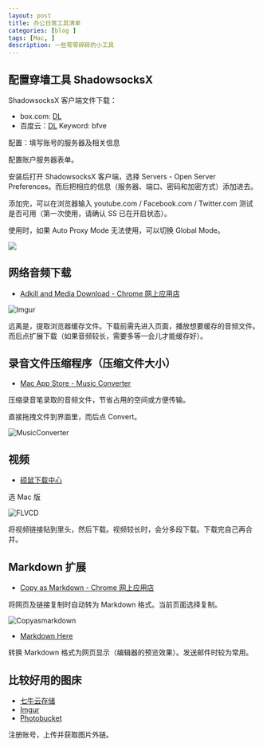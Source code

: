 ```yaml
---
layout: post
title: 办公日常工具清单
categories: [blog ]
tags: [Mac, ]
description: 一些零零碎碎的小工具
---
```


## 配置穿墙工具 ShadowsocksX

ShadowsocksX 客户端文件下载：

* box.com: [DL](https://app.box.com/s/vtnmvm14sk1sk007m739a6tycu0jt6iw)
* 百度云：[DL](http://pan.baidu.com/s/1sjmk0OH) Keyword: bfve

配置：填写账号的服务器及相关信息

配置账户服务器表单。

安装后打开 ShadowsocksX 客户端，选择 Servers - Open Server Preferences。而后把相应的信息（服务器、端口、密码和加密方式）添加进去。

添加完，可以在浏览器输入 youtube.com / Facebook.com / Twitter.com 测试是否可用（第一次使用，请确认 SS 已在开启状态）。

使用时，如果 Auto Proxy Mode 无法使用，可以切换 Global Mode。

![](http://i.imgur.com/K6Lc3Ff.png)

## 网络音频下载

* [Adkill and Media Download - Chrome 网上应用店](https://chrome.google.com/webstore/detail/adkill-and-media-download/lcibdonokophlabplhpmmmjjbgohgcok)

![Imgur](http://i.imgur.com/BY81Wle.png)

远离是，提取浏览器缓存文件。下载前需先进入页面，播放想要缓存的音频文件。而后点扩展下载（如果音频较长，需要多等一会儿才能缓存好）。

## 录音文件压缩程序（压缩文件大小）

* [Mac App Store - Music Converter](https://itunes.apple.com/us/app/music-converter/id468990728?mt=12)

压缩录音笔录取的音频文件，节省占用的空间或方便传输。

直接拖拽文件到界面里，而后点 Convert。

![MusicConverter](http://i.imgur.com/eNzVlBz.png)

## 视频

* [硕鼠下载中心](http://download.flvcd.com/)

选 Mac 版

![FLVCD](http://i.imgur.com/3VhdUDZ.png)

将视频链接贴到里头，然后下载。视频较长时，会分多段下载。下载完自己再合并。

## Markdown 扩展

* [Copy as Markdown - Chrome 网上应用店](https://chrome.google.com/webstore/detail/copy-as-markdown/fkeaekngjflipcockcnpobkpbbfbhmdn)

将网页及链接复制时自动转为 Markdown 格式。当前页面选择复制。

![Copyasmarkdown](http://i.imgur.com/qmHfx6b.png)

* [Markdown Here](http://markdown-here.com/) 

转换 Markdown 格式为网页显示（编辑器的预览效果）。发送邮件时较为常用。

## 比较好用的图床

* [七牛云存储](http://www.qiniu.com/)
* [Imgur](http://imgur.com/)
* [Photobucket](http://s1381.photobucket.com/)

注册账号，上传并获取图片外链。